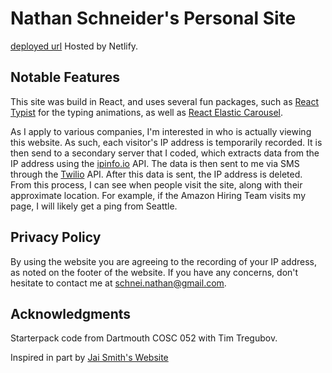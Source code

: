 # Nathan Schneider's Personal Site


[deployed url](https://www.nschneider.me/)
Hosted by Netlify. 

## Notable Features

This site was build in React, and uses several fun packages, such as [React Typist](https://github.com/jstejada/react-typist) for the typing animations, as well as [React Elastic Carousel](https://sag1v.github.io/react-elastic-carousel). 

As I apply to various companies, I'm interested in who is actually viewing this website. As such, each visitor's IP address is temporarily recorded. It is then send to a secondary server that I coded, which extracts data from the IP address using the [ipinfo.io](https://ipinfo.io/) API. The data is then sent to me via SMS through the [Twilio](https://www.twilio.com/) API. After this data is sent, the IP address is deleted. From this process, I can see when people visit the site, along with their approximate location. For example, if the Amazon Hiring Team visits my page, I will likely get a ping from Seattle. 

## Privacy Policy

By using the website you are agreeing to the recording of your IP address, as noted on the footer of the website. If you have any concerns, don't hesitate to contact me at schnei.nathan@gmail.com. 


## Acknowledgments

Starterpack code from Dartmouth COSC 052 with Tim Tregubov.

Inspired in part by [Jai Smith's Website](https://jaismith.dev)
